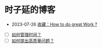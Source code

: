 # 时子延的博客

- 2023-07-26 [收藏：How to do great Work ?](https://github.com/AWSzyAI/favorite/blob/main/How_to_do_great_work.md)
- [ ] [如何管理时间？](How_to_manage_your_time.md)
- [ ] [如何提出高质量问题？](How_to_ask_questions.md)
